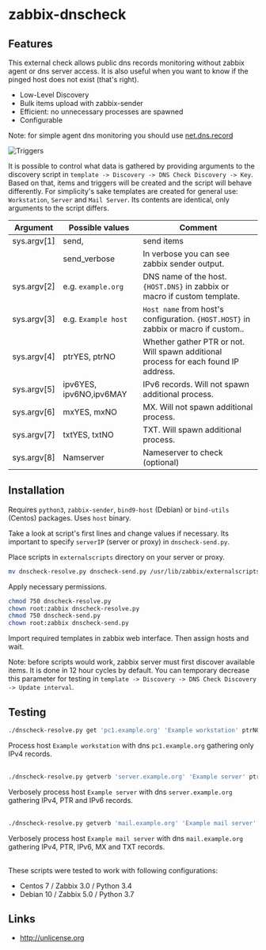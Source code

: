 # zabbix-dnscheck
## Features
This external check allows public dns records monitoring without zabbix agent or dns server access. It is also useful when you want to know if the pinged host does not exist (that's right).

- Low-Level Discovery
- Bulk items upload with zabbix-sender
- Efficient: no unnecessary processes are spawned
- Configurable

Note: for simple agent dns monitoring you should use [net.dns.record](https://www.zabbix.com/documentation/2.4/manual/config/items/itemtypes/zabbix_agent)

![Triggers](https://raw.githubusercontent.com/nobodysu/zabbix-dnscheck/master/screenshots/dnscheck-triggers-cut.png)

It is possible to control what data is gathered by providing arguments to the discovery script in `template -> Discovery -> DNS Check Discovery -> Key`. Based on that, items and triggers will be created and the script will behave differently. For simplicity's sake templates are created for general use: `Workstation`, `Server` and `Mail Server`. Its contents are identical, only arguments to the script differs.

| Argument         | Possible values            | Comment                                                                             |
| ---------------- | -------------------        | ----------------------------------------------------------------------------------- |
| sys.argv[1]      | send,                      | send items                                                                          |
|                  | send_verbose               | In verbose you can see zabbix sender output.                                        |
| sys.argv[2]      | e.g. `example.org`         | DNS name of the host. `{HOST.DNS}` in zabbix or macro if custom template.           |
| sys.argv[3]      | e.g. `Example host`        | `Host name` from host's configuration. `{HOST.HOST}` in zabbix or macro if custom.. |
| sys.argv[4]      | ptrYES, ptrNO              | Whether gather PTR or not. Will spawn additional process for each found IP address. |
| sys.argv[5]      | ipv6YES, ipv6NO,ipv6MAY    | IPv6 records. Will not spawn additional process.                                    |
| sys.argv[6]      | mxYES, mxNO                | MX. Will not spawn additional process.                                              |
| sys.argv[7]      | txtYES, txtNO              | TXT. Will spawn additional process.                                                 |
| sys.argv[8]      | Namserver                  | Nameserver to check (optional)                                                      |

## Installation
Requires `python3`, `zabbix-sender`, `bind9-host` (Debian) or `bind-utils` (Centos) packages. Uses `host` binary.<br />

Take a look at script's first lines and change values if necessary. Its important to specify `serverIP` (server or proxy) in `dnscheck-send.py`.

Place scripts in `externalscripts` directory on your server or proxy.
```bash
mv dnscheck-resolve.py dnscheck-send.py /usr/lib/zabbix/externalscripts/
```

Apply necessary permissions.
```bash
chmod 750 dnscheck-resolve.py
chown root:zabbix dnscheck-resolve.py
chmod 750 dnscheck-send.py
chown root:zabbix dnscheck-send.py
```

Import required templates in zabbix web interface. Then assign hosts and wait. 

Note: before scripts would work, zabbix server must first discover available items. It is done in 12 hour cycles by default. You can temporary decrease this parameter for testing in `template -> Discovery -> DNS Check Discovery -> Update interval`.

## Testing
```bash
./dnscheck-resolve.py get 'pc1.example.org' 'Example workstation' ptrNO ipv6NO mxNO txtNO 8.8.8.8
```
Process host `Example workstation` with dns `pc1.example.org` gathering only IPv4 records.
<br /><br />

```bash
./dnscheck-resolve.py getverb 'server.example.org' 'Example server' ptrYES ipv6YES mxNO txtNO
```
Verbosely process host `Example server` with dns `server.example.org` gathering IPv4, PTR and IPv6 records.
<br /><br />

```bash
./dnscheck-resolve.py getverb 'mail.example.org' 'Example mail server' ptrYES ipv6YES mxYES txtYES
```
Verbosely process host `Example mail server` with dns `mail.example.org` gathering IPv4, PTR, IPv6, MX and TXT records.
<br /><br />

These scripts were tested to work with following configurations:
- Centos 7 / Zabbix 3.0 / Python 3.4
- Debian 10 / Zabbix 5.0 / Python 3.7

## Links
- http://unlicense.org
